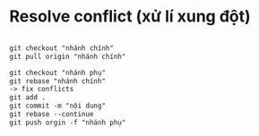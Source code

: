 # Resolve conflict (xử lí xung đột)

```html

git checkout "nhánh chính"
git pull origin "nhánh chính"

git checkout "nhánh phụ"
git rebase "nhánh chính"
-> fix conflicts
git add .
git commit -m "nội dung"
git rebase --continue
git push orgin -f "nhánh phụ"
``` 

